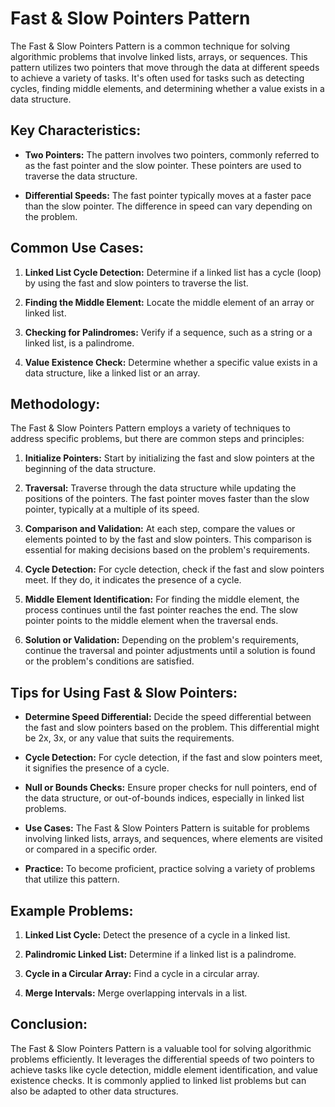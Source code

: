 # Fast & Slow Pointers Pattern

The Fast & Slow Pointers Pattern is a common technique for solving algorithmic problems that involve linked lists, arrays, or sequences. This pattern utilizes two pointers that move through the data at different speeds to achieve a variety of tasks. It's often used for tasks such as detecting cycles, finding middle elements, and determining whether a value exists in a data structure.

## Key Characteristics:

- **Two Pointers:** The pattern involves two pointers, commonly referred to as the fast pointer and the slow pointer. These pointers are used to traverse the data structure.

- **Differential Speeds:** The fast pointer typically moves at a faster pace than the slow pointer. The difference in speed can vary depending on the problem.

## Common Use Cases:

1. **Linked List Cycle Detection:** Determine if a linked list has a cycle (loop) by using the fast and slow pointers to traverse the list.

2. **Finding the Middle Element:** Locate the middle element of an array or linked list.

3. **Checking for Palindromes:** Verify if a sequence, such as a string or a linked list, is a palindrome.

4. **Value Existence Check:** Determine whether a specific value exists in a data structure, like a linked list or an array.

## Methodology:

The Fast & Slow Pointers Pattern employs a variety of techniques to address specific problems, but there are common steps and principles:

1. **Initialize Pointers:** Start by initializing the fast and slow pointers at the beginning of the data structure.

2. **Traversal:** Traverse through the data structure while updating the positions of the pointers. The fast pointer moves faster than the slow pointer, typically at a multiple of its speed.

3. **Comparison and Validation:** At each step, compare the values or elements pointed to by the fast and slow pointers. This comparison is essential for making decisions based on the problem's requirements.

4. **Cycle Detection:** For cycle detection, check if the fast and slow pointers meet. If they do, it indicates the presence of a cycle.

5. **Middle Element Identification:** For finding the middle element, the process continues until the fast pointer reaches the end. The slow pointer points to the middle element when the traversal ends.

6. **Solution or Validation:** Depending on the problem's requirements, continue the traversal and pointer adjustments until a solution is found or the problem's conditions are satisfied.

## Tips for Using Fast & Slow Pointers:

- **Determine Speed Differential:** Decide the speed differential between the fast and slow pointers based on the problem. This differential might be 2x, 3x, or any value that suits the requirements.

- **Cycle Detection:** For cycle detection, if the fast and slow pointers meet, it signifies the presence of a cycle.

- **Null or Bounds Checks:** Ensure proper checks for null pointers, end of the data structure, or out-of-bounds indices, especially in linked list problems.

- **Use Cases:** The Fast & Slow Pointers Pattern is suitable for problems involving linked lists, arrays, and sequences, where elements are visited or compared in a specific order.

- **Practice:** To become proficient, practice solving a variety of problems that utilize this pattern.

## Example Problems:

1. **Linked List Cycle:** Detect the presence of a cycle in a linked list.

2. **Palindromic Linked List:** Determine if a linked list is a palindrome.

3. **Cycle in a Circular Array:** Find a cycle in a circular array.

4. **Merge Intervals:** Merge overlapping intervals in a list.

## Conclusion:

The Fast & Slow Pointers Pattern is a valuable tool for solving algorithmic problems efficiently. It leverages the differential speeds of two pointers to achieve tasks like cycle detection, middle element identification, and value existence checks. It is commonly applied to linked list problems but can also be adapted to other data structures.
